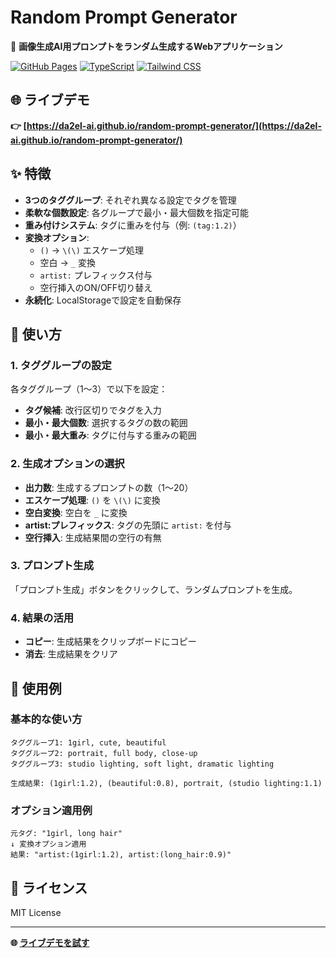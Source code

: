 # Random Prompt Generator

🎨 **画像生成AI用プロンプトをランダム生成するWebアプリケーション**

[![GitHub Pages](https://img.shields.io/badge/GitHub%20Pages-Live%20Demo-brightgreen?logo=github)](https://da2el-ai.github.io/random-prompt-generator/)
[![TypeScript](https://img.shields.io/badge/TypeScript-007ACC?logo=typescript&logoColor=white)](https://www.typescriptlang.org/)
[![Tailwind CSS](https://img.shields.io/badge/Tailwind%20CSS-38B2AC?logo=tailwind-css&logoColor=white)](https://tailwindcss.com/)

## 🌐 ライブデモ

**👉 [https://da2el-ai.github.io/random-prompt-generator/](https://da2el-ai.github.io/random-prompt-generator/)**


## ✨ 特徴

- **3つのタググループ**: それぞれ異なる設定でタグを管理
- **柔軟な個数設定**: 各グループで最小・最大個数を指定可能
- **重み付けシステム**: タグに重みを付与（例: `(tag:1.2)`）
- **変換オプション**:
  - `()` → `\(\)` エスケープ処理
  - 空白 → `_` 変換
  - `artist:` プレフィックス付与
  - 空行挿入のON/OFF切り替え
- **永続化**: LocalStorageで設定を自動保存

## 🚀 使い方

### 1. タググループの設定
各タググループ（1〜3）で以下を設定：
- **タグ候補**: 改行区切りでタグを入力
- **最小・最大個数**: 選択するタグの数の範囲
- **最小・最大重み**: タグに付与する重みの範囲

### 2. 生成オプションの選択
- **出力数**: 生成するプロンプトの数（1〜20）
- **エスケープ処理**: `()` を `\(\)` に変換
- **空白変換**: 空白を `_` に変換
- **artist:プレフィックス**: タグの先頭に `artist:` を付与
- **空行挿入**: 生成結果間の空行の有無

### 3. プロンプト生成
「プロンプト生成」ボタンをクリックして、ランダムプロンプトを生成。

### 4. 結果の活用
- **コピー**: 生成結果をクリップボードにコピー
- **消去**: 生成結果をクリア

## 🎯 使用例

### 基本的な使い方
```
タググループ1: 1girl, cute, beautiful
タググループ2: portrait, full body, close-up
タググループ3: studio lighting, soft light, dramatic lighting

生成結果: (1girl:1.2), (beautiful:0.8), portrait, (studio lighting:1.1)
```

### オプション適用例
```
元タグ: "1girl, long hair"
↓ 変換オプション適用
結果: "artist:(1girl:1.2), artist:(long_hair:0.9)"
```

## 📄 ライセンス

MIT License


---

**🌐 [ライブデモを試す](https://da2el-ai.github.io/random-prompt-generator/)**